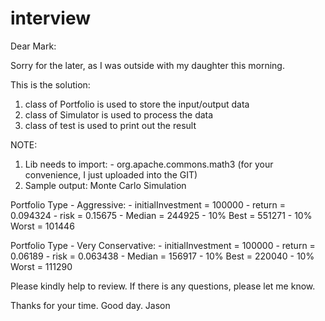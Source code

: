 # interview

Dear Mark:

Sorry for the later, as I was outside with my daughter this morning.

This is the solution: 
1. class of Portfolio is used to store the input/output data
2. class of Simulator is used to process the data
3. class of test is used to print out the result

NOTE: 
1. Lib needs to import:
       - org.apache.commons.math3 (for your convenience, I just uploaded into the GIT)
2. Sample output:
Monte Carlo Simulation

Portfolio Type - Aggressive:
     - initialInvestment = 100000
     - return = 0.094324
     - risk = 0.15675
     - Median = 244925
     - 10% Best = 551271
     - 10% Worst = 101446

Portfolio Type - Very Conservative:
     - initialInvestment = 100000
     - return = 0.06189
     - risk = 0.063438
     - Median = 156917
     - 10% Best = 220040
     - 10% Worst = 111290



Please kindly help to review.
If there is any questions, please let me know. 

Thanks for your time. 
Good day.
Jason 

